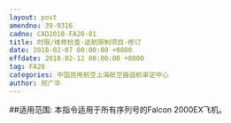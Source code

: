 ```yaml
---
layout: post
amendno: 39-9316
cadno: CAD2018-FA20-01
title: 时限/维修检查-适航限制项目-修订
date: 2018-02-07 00:00:00 +0800
effdate: 2018-02-12 00:00:00 +0800
tag: FA20
categories: 中国民用航空上海航空器适航审定中心
author: 邢广华
---
```


##适用范围:
本指令适用于所有序列号的Falcon 2000EX飞机。


